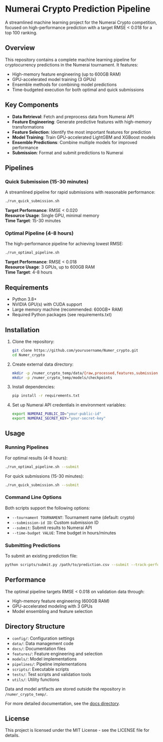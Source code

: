 # Numerai Crypto Prediction Pipeline

A streamlined machine learning project for the Numerai Crypto competition, focused on high-performance prediction with a target RMSE < 0.018 for a top 100 ranking.

## Overview

This repository contains a complete machine learning pipeline for cryptocurrency predictions in the Numerai tournament. It features:

- High-memory feature engineering (up to 600GB RAM)
- GPU-accelerated model training (3 GPUs)
- Ensemble methods for combining model predictions
- Time-budgeted execution for both optimal and quick submissions

## Key Components

- **Data Retrieval**: Fetch and preprocess data from Numerai API
- **Feature Engineering**: Generate predictive features with high-memory transformations
- **Feature Selection**: Identify the most important features for prediction
- **Model Training**: Train GPU-accelerated LightGBM and XGBoost models
- **Ensemble Predictions**: Combine multiple models for improved performance
- **Submission**: Format and submit predictions to Numerai

## Pipelines

### Quick Submission (15-30 minutes)

A streamlined pipeline for rapid submissions with reasonable performance:

```bash
./run_quick_submission.sh
```

**Target Performance**: RMSE < 0.020  
**Resource Usage**: Single GPU, minimal memory  
**Time Target**: 15-30 minutes

### Optimal Pipeline (4-8 hours)

The high-performance pipeline for achieving lowest RMSE:

```bash
./run_optimal_pipeline.sh
```

**Target Performance**: RMSE < 0.018  
**Resource Usage**: 3 GPUs, up to 600GB RAM  
**Time Target**: 4-8 hours

## Requirements

- Python 3.8+
- NVIDIA GPU(s) with CUDA support
- Large memory machine (recommended: 600GB+ RAM)
- Required Python packages (see requirements.txt)

## Installation

1. Clone the repository:
   ```bash
   git clone https://github.com/yourusername/Numer_crypto.git
   cd Numer_crypto
   ```

2. Create external data directory:
   ```bash
   mkdir -p /numer_crypto_temp/data/{raw,processed,features,submissions}
   mkdir -p /numer_crypto_temp/models/checkpoints
   ```

3. Install dependencies:
   ```bash
   pip install -r requirements.txt
   ```

4. Set up Numerai API credentials in environment variables:
   ```bash
   export NUMERAI_PUBLIC_ID="your-public-id"
   export NUMERAI_SECRET_KEY="your-secret-key"
   ```

## Usage

### Running Pipelines

For optimal results (4-8 hours):
```bash
./run_optimal_pipeline.sh --submit
```

For quick submissions (15-30 minutes):
```bash
./run_quick_submission.sh --submit
```

### Command Line Options

Both scripts support the following options:
- `--tournament TOURNAMENT`: Tournament name (default: crypto)
- `--submission-id ID`: Custom submission ID 
- `--submit`: Submit results to Numerai API
- `--time-budget VALUE`: Time budget in hours/minutes

### Submitting Predictions

To submit an existing prediction file:
```bash
python scripts/submit.py /path/to/prediction.csv --submit --track-performance
```

## Performance

The optimal pipeline targets RMSE < 0.018 on validation data through:
- High-memory feature engineering (600GB RAM)
- GPU-accelerated modeling with 3 GPUs
- Model ensembling and feature selection

## Directory Structure

- `config/`: Configuration settings
- `data/`: Data management code
- `docs/`: Documentation files
- `features/`: Feature engineering and selection
- `models/`: Model implementations
- `pipelines/`: Pipeline implementations
- `scripts/`: Executable scripts
- `tests/`: Test scripts and validation tools
- `utils/`: Utility functions

Data and model artifacts are stored outside the repository in `/numer_crypto_temp/`.

For more detailed documentation, see the [docs directory](docs/index.md).

## License

This project is licensed under the MIT License - see the LICENSE file for details.